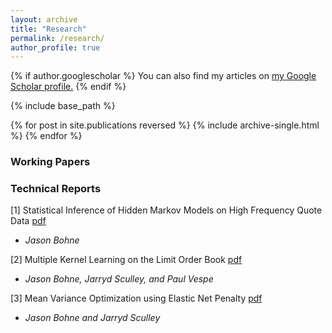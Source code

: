 ```yaml
---
layout: archive
title: "Research"
permalink: /research/
author_profile: true
---
```


{% if author.googlescholar %}
  You can also find my articles on <u><a href="{{author.googlescholar}}">my Google Scholar profile</a>.</u>
{% endif %}

{% include base_path %}

{% for post in site.publications reversed %}
  {% include archive-single.html %}
{% endfor %}


### Working Papers

### Technical Reports

[1] Statistical Inference of Hidden Markov Models on High Frequency Quote Data [pdf](/files/si_tr.pdf)
  - *Jason Bohne*

[2] Multiple Kernel Learning on the Limit Order Book  [pdf](/files/mkl_tr.pdf) 
- *Jason Bohne, Jarryd Sculley, and Paul Vespe*

[3] Mean Variance Optimization using Elastic Net Penalty [pdf](/files/mvo_tr.pdf)
- *Jason Bohne and Jarryd Sculley*